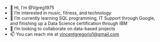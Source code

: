 - 👋 Hi, I’m @Vgreg1975
- 👀 I’m interested in music, fitness, and technology
- 🌱 I’m currently learning SQL programming, IT Support through Google, and finishing up a Data Science certification through IBM
- 💞️ I’m looking to collaborate on data-based projects
- 📫 You can reach me at vincentgregorio1@gmail.com

<!---
Vgreg1975/Vgreg1975 is a ✨ special ✨ repository because its `README.md` (this file) appears on your GitHub profile.
You can click the Preview link to take a look at your changes.
--->
